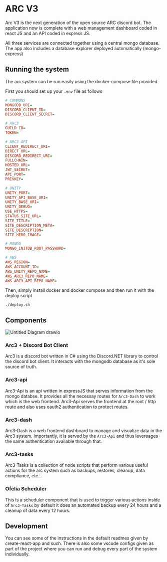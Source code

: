 # ARC V3

Arc V3 is the next generation of the open source ARC discord bot. The application now is complete with a web management dashboard coded in react JS and an API coded in express JS. 

All three services are connected together using a central mongo database. The app also includes a database explorer deployed automatically (mongo-express)

## Running the system

The arc system can be run easily using the docker-compose file provided

First you should set up your `.env` file as follows
```ini
# COMMONS
MONGODB_URI=
DISCORD_CLIENT_ID=
DISCORD_CLIENT_SECRET=

# ARC3
GUILD_ID=
TOKEN=

# ARC3 API
CLIENT_REDIRECT_URI=
DIRECT_URL=
DISCORD_REDIRECT_URI=
FULLCHAIN=
HOSTED_URL=
JWT_SECRET=
API_PORT=
PRIVKEY=

# UNITY
UNITY_PORT=
UNITY_API_BASE_URI=
UNITY_BASE_URI=
UNITY_DEBUG=
USE_HTTPS=
STATUS_SITE_URL=
SITE_TITLE=
SITE_DESCRIPTION_META=
SITE_DESCRIPTION=
SITE_HERO_IMAGE=

# MONGO
MONGO_INITDB_ROOT_PASSWORD=

# AWS
AWS_REGION=
AWS_ACCOUNT_ID=
AWS_UNITY_REPO_NAME=
AWS_ARC3_REPO_NAME=
AWS_ARC3_API_REPO_NAME=

```

Then, simply install docker and docker compose and then run it with the deploy script
```
./deploy.sh
```

## Components

![Untitled Diagram drawio](https://github.com/IzzyDotExe/ARC3/assets/44146685/a109f9aa-51c6-4270-84bb-a865214e9c2c)

### Arc3 + Discord Bot Client

Arc3 is a discord bot written in C# using the Discord.NET library to control the discord bot client. It interacts with the mongodb database as it's sole source of truth. 

### Arc3-api

Arc3-Api is an api written in expressJS that serves information from the mongo databse. It provides all the necessay routes for `Arc3-Dash` to work which is the web frontend. Arc3-Api serves the frontend at the root / http route and also uses oauth2 authentication to protect routes.

### Arc3-dash

Arc3-Dash is a web frontend dashboard to manage and visualize data in the Arc3 system. Importantly, it is served by the `Arc3-Api` and thus levereages the same authentication available through that.

### Arc3-tasks

Arc3-Tasks is a collection of node scripts that perform various useful actions for the arc system such as backups, restores, cleanup, data compliance, etc...

### Ofelia Scheduler

This is a scheduler component that is used to trigger various actions inside of `Arc3-Tasks` by default it does an automated backup every 24 hours and a cleanup of data every 12 hours.

## Development

You can see some of the instructions in the default readmes given by create-react-app and such. There is also some vscode configs given as part of the project where you can run and debug every part of the system individually.
